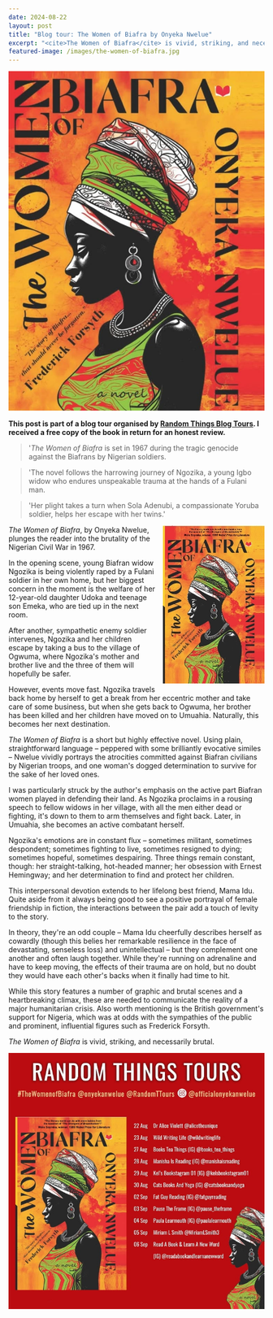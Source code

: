 ```yaml
---
date: 2024-08-22
layout: post
title: "Blog tour: The Women of Biafra by Onyeka Nwelue"
excerpt: "<cite>The Women of Biafra</cite> is vivid, striking, and necessarily brutal."
featured-image: /images/the-women-of-biafra.jpg
---
```


![The Women of Biafra](/images/the-women-of-biafra.jpg)

**This post is part of a blog tour organised by [Random Things Blog Tours](http://randomthingsthroughmyletterbox.blogspot.com/p/services-to-publishers-authors-blog.html). I received a free copy of the book in return for an honest review.**

> '<cite>The Women of Biafra</cite> is set in 1967 during the tragic genocide against the
Biafrans by Nigerian soldiers.

> 'The novel follows the harrowing journey of Ngozika, a young Igbo widow who endures unspeakable trauma at the hands of a Fulani man.

> 'Her plight takes a turn when Sola Adenubi, a compassionate Yoruba soldier, helps her escape with her twins.'

<img src="/images/the-women-of-biafra-200.jpg" alt="The Women of Biafra" style="float: right; margin-bottom: 10px; margin-left: 10px;">

<cite>The Women of Biafra</cite>, by Onyeka Nwelue, plunges the reader into the brutality of the Nigerian Civil War in 1967.

In the opening scene, young Biafran widow Ngozika is being violently raped by a Fulani soldier in her own home, but her biggest concern in the moment is the welfare of her 12-year-old daughter Udoka and teenage son Emeka, who are tied up in the next room.

After another, sympathetic enemy soldier intervenes, Ngozika and her children escape by taking a bus to the village of Ogwuma, where Ngozika's mother and brother live and the three of them will hopefully be safer.

However, events move fast. Ngozika travels back home by herself to get a break from her eccentric mother and take care of some business, but when she gets back to Ogwuma, her brother has been killed and her children have moved on to Umuahia. Naturally, this becomes her next destination.

<cite>The Women of Biafra</cite> is a short but highly effective novel. Using plain, straightforward language &ndash; peppered with some brilliantly evocative similes &ndash; Nwelue vividly portrays the atrocities committed against Biafran civilians by Nigerian troops, and one woman's dogged determination to survive for the sake of her loved ones.

I was particularly struck by the author's emphasis on the active part Biafran women played in defending their land. As Ngozika proclaims in a rousing speech to fellow widows in her village, with all the men either dead or fighting, it's down to them to arm themselves and fight back. Later, in Umuahia, she becomes an active combatant herself.

Ngozika's emotions are in constant flux &ndash; sometimes militant, sometimes despondent; sometimes fighting to live, sometimes resigned to dying; sometimes hopeful, sometimes despairing. Three things remain constant, though: her straight-talking, hot-headed manner; her obsession with Ernest Hemingway; and her determination to find and protect her children.

This interpersonal devotion extends to her lifelong best friend, Mama Idu. Quite aside from it always being good to see a positive portrayal of female friendship in fiction, the interactions between the pair add a touch of levity to the story.

In theory, they're an odd couple &ndash; Mama Idu cheerfully describes herself as cowardly (though this belies her remarkable resilience in the face of devastating, senseless loss) and unintellectual &ndash; but they complement one another and often laugh together. While they're running on adrenaline and have to keep moving, the effects of their trauma are on hold, but no doubt they would have each other's backs when it finally had time to hit.

While this story features a number of graphic and brutal scenes and a heartbreaking climax, these are needed to communicate the reality of a major humanitarian crisis. Also worth mentioning is the British government's support for Nigeria, which was at odds with the sympathies of the public and prominent, influential figures such as Frederick Forsyth.

<cite>The Women of Biafra</cite> is vivid, striking, and necessarily brutal.

![The Women of Biafra blog tour banner](/images/the-women-of-biafra-banner.jpg)